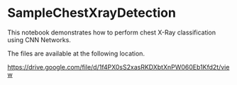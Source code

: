 # SampleChestXrayDetection

This notebook demonstrates how to perform chest X-Ray classification using CNN Networks.

The files are available at the following location.

https://drive.google.com/file/d/1f4PX0sS2xasRKDXbtXnPW060Eb1Kfd2t/view
